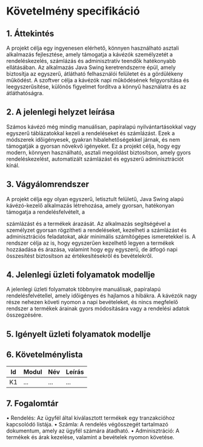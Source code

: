 # Követelmény specifikáció

## 1. Áttekintés
A projekt célja egy ingyenesen elérhető, könnyen használható asztali alkalmazás fejlesztése, amely támogatja a kávézók személyzetét a rendeléskezelés, számlázás és adminisztratív teendők hatékonyabb ellátásában. Az alkalmazás Java Swing keretrendszerre épül, amely biztosítja az egyszerű, átlátható felhasználói felületet és a gördülékeny működést. A szoftver célja a kávézók napi működésének felgyorsítása és leegyszerűsítése, különös figyelmet fordítva a könnyű használatra és az átláthatóságra.

## 2. A jelenlegi helyzet leírása
Számos kávézó még mindig manuálisan, papíralapú nyilvántartásokkal vagy egyszerű táblázatokkal kezeli a rendeléseket és számlázást. Ezek a módszerek időigényesek, gyakran hibalehetőségekkel járnak, és nem támogatják a gyorsan növekvő igényeket. Ez a projekt célja, hogy egy modern, könnyen használható, asztali megoldást biztosítson, amely gyors rendeléskezelést, automatizált számlázást és egyszerű adminisztrációt kínál.

## 3. Vágyálomrendszer
A projekt célja egy olyan egyszerű, letisztult felületű, Java Swing alapú kávézó-kezelő
alkalmazás létrehozása, amely gyorsan, hatékonyan támogatja a rendelésfelvételt, a

számlázást és a termékek árazását. Az alkalmazás segítségével a személyzet gyorsan
rögzítheti a rendeléseket, kezelheti a számlázást és adminisztrációs feladatokat, akár
minimális számítógépes ismeretekkel is. A rendszer célja az is, hogy egyszerűen kezelhető
legyen a termékek hozzáadása és árazása, valamint hogy egy egyszerű, de átfogó napi
összesítést biztosítson az értékesítésekről és bevételekről.

## 4. Jelenlegi üzleti folyamatok modellje
A jelenlegi üzleti folyamatok többnyire manuálisak, papíralapú rendelésfelvétellel, amely időigényes és hajlamos a hibákra. A kávézók nagy része nehezen követi nyomon a napi bevételeket, és nincs megfelelő rendszer a termékek árainak gyors módosítására vagy a rendelési adatok összegzésére.

## 5. Igényelt üzleti folyamatok modellje

## 6. Követelménylista

| Id | Modul | Név | Leírás |
| :---: | --- | --- | --- |
| K1 | ... | ... | ... |

## 7. Fogalomtár
•	Rendelés: Az ügyfél által kiválasztott termékek egy tranzakcióhoz kapcsolódó listája.
•	Számla: A rendelés végösszegét tartalmazó dokumentum, amely az ügyfél számára átadható.
•	Adminisztráció: A termékek és árak kezelése, valamint a bevételek nyomon követése.
